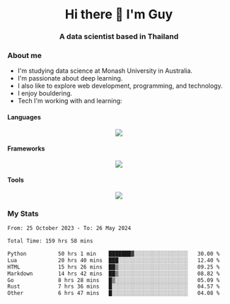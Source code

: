 <h1 align="center">Hi there 👋 I'm Guy</h1>
<h3 align="center">A data scientist based in Thailand</h3>

### About me

- I'm studying data science at Monash University in Australia.
- I'm passionate about deep learning.
- I also like to explore web development, programming, and technology.
- I enjoy bouldering.
- Tech I'm working with and learning:

#### Languages

<div align="center">
    <img src="https://skillicons.dev/icons?i=py,ts,js,html,css,rust,go" />
</div>

#### Frameworks

<div align="center">
    <img src="https://skillicons.dev/icons?i=pytorch,tensorflow,fastapi,react" /><br>
</div>

#### Tools

<div align="center">
    <img src="https://skillicons.dev/icons?i=postgres,redis,docker" /><br>
</div>

### My Stats

<!--START_SECTION:waka-->

```txt
From: 25 October 2023 - To: 26 May 2024

Total Time: 159 hrs 58 mins

Python          50 hrs 1 min    ███████▓░░░░░░░░░░░░░░░░░   30.00 %
Lua             20 hrs 40 mins  ███░░░░░░░░░░░░░░░░░░░░░░   12.40 %
HTML            15 hrs 26 mins  ██▒░░░░░░░░░░░░░░░░░░░░░░   09.25 %
Markdown        14 hrs 42 mins  ██▒░░░░░░░░░░░░░░░░░░░░░░   08.82 %
Go              8 hrs 28 mins   █▒░░░░░░░░░░░░░░░░░░░░░░░   05.09 %
Rust            7 hrs 36 mins   █░░░░░░░░░░░░░░░░░░░░░░░░   04.57 %
Other           6 hrs 47 mins   █░░░░░░░░░░░░░░░░░░░░░░░░   04.08 %
```

<!--END_SECTION:waka-->
